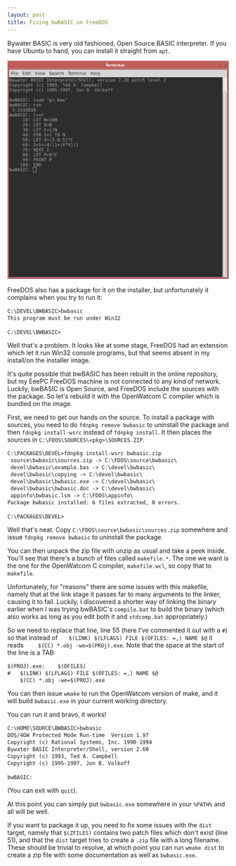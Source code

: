 ```yaml
---
layout: post
title: Fixing bwBASIC on FreeDOS
---
```


Bywater BASIC is very old fashioned, Open Source BASIC interpreter.  If you have Ubuntu to hand, you can install it straight from `apt`.

![BwBASIC running on Ubuntu](/images/bwbasic.png)

FreeDOS also has a package for it on the installer, but unfortunately it complains when you try to run it:

```
C:\DEVEL\BWBASIC>bwbasic
This program must be run under Win32

C:\DEVEL\BWBASIC>
```

Well that's a problem.  It looks like at some stage, FreeDOS had an extension which let it run Win32 console programs, but that seems absent in my install/on the installer image.

It's quite possible that bwBASIC has been rebuilt in the online repository, but my EeePC FreeDOS machine is not connected to any kind of network.  Luckily, bwBASIC is Open Source, and FreeDOS include the sources with the package.  So let's rebuild it with the OpenWatcom C compiler which is bundled on the image.

First, we need to get our hands on the source.  To install a package with sources, you need to do `fdnpkg remove bwbasic` to uninstall the package and then `fdnpkg install-wsrc` instead of `fdnpkg install`.  It then places the sources in `C:\FDOS\SOURCES\<pkg>\SOURCES.ZIP`.

```
C:\PACKAGES\DEVEL>fdnpkg install-wsrc bwbasic.zip
 source\bwbasic\sources.zip -> C:\FDOS\source\bwbasic\
 devel\bwbasic\example.bas -> C:\devel\bwbasic\
 devel\bwbasic\copying -> C:\devel\bwbasic\
 devel\bwbasic\bwbasic.exe -> C:\devel\bwbasic\
 devel\bwbasic\bwbasic.doc -> C:\devel\bwbasic\
 appinfo\bwbasic.lsm -> C:\FDOS\appinfo\
Package bwbasic installed: 6 files extracted, 0 errors.

C:\PACKAGES\DEVEL>
```

Well that's neat.  Copy `C:\FDOS\source\bwbasic\sources.zip` somewhere and issue `fdnpkg remove bwbasic` to uninstall the package.

You can then unpack the zip file with unzip as usual and take a peek inside.  You'll see that there's a bunch of files called `makefile.*`.  The one we want is the one for the OpenWatcom C compiler, `makefile.wcl`, so copy that to `makefile`.

Unfortunately, for "reasons" there are some issues with this makefile, namely that at the link stage it passes far to many arguments to the linker, causing it to fail.  Luckily, I discovered a shorter way of linking the binary earlier when I was trying bwBASIC's `compile.bat` to build the binary (which also works as long as you edit both it and `stdcomp.bat` appropriately.)

So we need to replace that line, line 55 (here I've commented it out with a `#`) so that instead of `	$(LINK) $(LFLAGS) FILE $(OFILES: =,) NAME $@` it reads `	$(CC) *.obj -we=$(PROj).exe`.  Note that the space at the start of the line is a TAB:

```make
$(PROJ).exe:	$(OFILES)
#	$(LINK) $(LFLAGS) FILE $(OFILES: =,) NAME $@
	$(CC) *.obj -we=$(PROJ).exe
```

You can then issue `wmake` to run the OpenWatcom version of make, and it will build `bwbasic.exe` in your current working directory.

You can run it and bravo, it works!

```
C:\HOME\SOURCE\BWBASIC>bwbasic
DOS/4GW Protected Mode Run-time  Version 1.97
Copyright (c) Rational Systems, Inc. 1990-1994
Bywater BASIC Interpreter/Shell, version 2.60
Copyright (c) 1993, Ted A. Campbell
Copyright (c) 1995-1997, Jon B. Volkoff

bwBASIC: 
``` 

(You can exit with `quit`).

At this point you can simply put `bwbasic.exe` somewhere in your `%PATH%` and all will be well.

If you want to package it up, you need to fix some issues with the `dist` target, namely that `$(ZFILES)` contains two patch files which don't exist (line 51), and that the `dist` target tries to create a `.zip` file with a long filename.  These should be trivial to resolve, at which point you can run `wmake dist` to create a zip file with some documentation as well as `bwbasic.exe`.